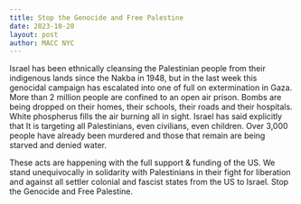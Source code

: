 ```yaml
---
title: Stop the Genocide and Free Palestine
date: 2023-10-20
layout: post
author: MACC NYC
---
```


Israel has been ethnically cleansing the Palestinian people from their indigenous lands since the Nakba in 1948, 
but in the last week this genocidal campaign has escalated into one of full on extermination in Gaza. 
More than 2 million people are confined to an open air prison. Bombs are being dropped on their homes, their schools, their roads and their hospitals. 
White phospherus fills the air burning all in sight. Israel has said explicitly that It is targeting all Palestinians, even civilians, even children. 
Over 3,000 people have already been murdered and those that remain are being starved and denied water.

These acts are happening with the full support & funding of the US. 
We stand unequivocally in solidarity with Palestinians in their fight for liberation and against all settler colonial and fascist states from the US to Israel. 
Stop the Genocide and Free Palestine.
